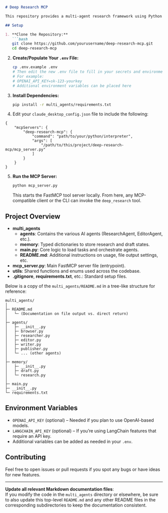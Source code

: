 ```markdown:README.md
# Deep Research MCP

This repository provides a multi-agent research framework using Python and MCP (Message Control Protocol). The default entrypoint is `mcp_server.py`, which sets up a FastMCP server named **Deep Research** and exposes a tool named `deep_research`.

## Setup

1. **Clone the Repository:**
   ```bash
   git clone https://github.com/yourusername/deep-research-mcp.git
   cd deep-research-mcp
   ```

2. **Create/Populate Your `.env` File:**
   ```bash
   cp .env.example .env
   # Then edit the new .env file to fill in your secrets and environment variables
   # For example:
   # OPENAI_API_KEY=sk-123-yourkey
   # Additional environment variables can be placed here
   ```

3. **Install Dependencies:**
   ```bash
   pip install -r multi_agents/requirements.txt
   ```

4. Edit your `claude_desktop_config.json` file to include the following:
```
{
    "mcpServers": {
        "deep-research-mcp": {
            "command": "path/to/your/python/interpreter",
            "args": [
                "/path/to/this/project/deep-research-mcp/mcp_server.py"
            ]
        }
    }
}
```

5. **Run the MCP Server:**
   ```bash
   python mcp_server.py
   ```
   This starts the FastMCP tool server locally. From here, any MCP-compatible client or the CLI can invoke the `deep_research` tool.

## Project Overview

- **multi_agents**  
  - **agents**: Contains the various AI agents (ResearchAgent, EditorAgent, etc.).  
  - **memory**: Typed dictionaries to store research and draft states.  
  - **main.py**: Core logic to load tasks and orchestrate agents.  
  - **README.md**: Additional instructions on usage, file output settings, etc.
- **mcp_server.py**: Main FastMCP server file (entrypoint).
- **utils**: Shared functions and enums used across the codebase.
- **.gitignore**, **requirements.txt**, etc.: Standard setup files.

Below is a copy of the `multi_agents/README.md` in a tree-like structure for reference:

```
multi_agents/
│
├─ README.md
│   └─ (Documentation on file output vs. direct return)
│
├─ agents/
│   ├─ __init__.py
│   ├─ browser.py
│   ├─ researcher.py
│   ├─ editor.py
│   ├─ writer.py
│   ├─ publisher.py
│   └─ ... (other agents)
│
├─ memory/
│   ├─ __init__.py
│   ├─ draft.py
│   └─ research.py
│
├─ main.py
├─ __init__.py
└─ requirements.txt
```

## Environment Variables

- `OPENAI_API_KEY` (optional) – Needed if you plan to use OpenAI-based models.
- `LANGCHAIN_API_KEY` (optional) – If you’re using LangChain features that require an API key.
- Additional variables can be added as needed in your `.env`.

## Contributing

Feel free to open issues or pull requests if you spot any bugs or have ideas for new features.  

---

**Update all relevant Markdown documentation files**:  
If you modify the code in the `multi_agents` directory or elsewhere, be sure to also update this top-level `README.md` and any other README files in the corresponding subdirectories to keep the documentation consistent.
